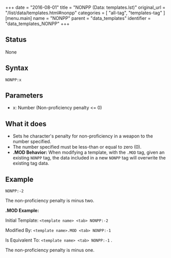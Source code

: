 +++
date = "2016-08-01"
title = "NONPP (Data: templates.lst)"
original_url = "/list/data/templates.html#nonpp"
categories = [ "all-tag", "templates-tag" ]
[menu.main]
    name = "NONPP"
    parent = "data_templates"
    identifier = "data_templates_NONPP"
+++

## Status

None

## Syntax

`NONPP:x`

## Parameters

-   x: Number (Non-proficiency penalty &lt;= 0)



What it does
------------

-   Sets he character's penalty for non-proficiency in a weapon to the
    number specified.
-   The number specified must be less-than or equal to zero (0).
-   **.MOD Behavior:** When modifying a template, with the `.MOD` tag,
    given an existing `NONPP` tag, the data included in a new `NONPP`
    tag will overwrite the existing tag data.

Example
-------

`NONPP:-2`

The non-proficiency penalty is minus two.

**.MOD Example:**

Initial Template: `<template name> <tab> NONPP:-2`

Modified By: `<template name>.MOD <tab> NONPP:-1`

Is Equivalent To: `<template name> <tab> NONPP:-1` .

The non-proficiency penalty is minus one.

